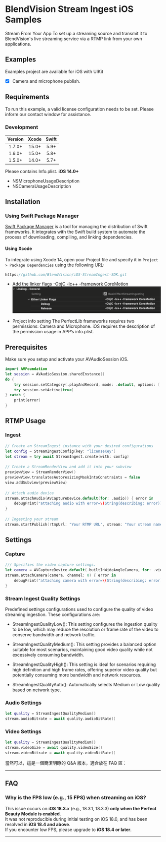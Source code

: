 # BlendVision Stream Ingest iOS Samples

Stream From Your App
To set up a streaming source and transmit it to BlendVision's live streaming service via a RTMP link from your own applications.

## Examples
Examples project are available for iOS with UIKit
- [x] Camera and microphone publish.

## Requirements
To run this example, a valid license configuration needs to be set. Please inform our contact window for assistance.

### Development
|Version|Xcode|Swift|
|:----:|:----:|:----:|
|1.7.0+|15.0+|5.9+|
|1.6.0+|15.0+|5.8+|
|1.5.0+|14.0+|5.7+|

Please contains Info.plist.
**iOS 14.0+**
* NSMicrophoneUsageDescription
* NSCameraUsageDescription

## Installation
### Using Swift Package Manager
[Swift Package Manager](https://www.swift.org/documentation/package-manager/) is a tool for managing the distribution of Swift frameworks. It integrates with the Swift build system to automate the process of downloading, compiling, and linking dependencies.

#### Using Xcode
To integrate using Xcode 14, open your Project file and specify it in `Project > Package Dependencies` using the following URL:
```swift
https://github.com/BlendVision/iOS-StreamIngest-SDK.git
```

- Add the linker flags -ObjC -lc++ -framework CoreMotion
![linker flags](Assets/linker_flags.png)

- Project info setting
The PerfectLib frameworks requires two permissions: Camera and Microphone. iOS requires the description of the permission usage in APP’s info.plist.

## Prerequisites
Make sure you setup and activate your AVAudioSession iOS.
```swift
import AVFoundation
let session = AVAudioSession.sharedInstance()
do {
    try session.setCategory(.playAndRecord, mode: .default, options: [.defaultToSpeaker, .allowBluetooth])
    try session.setActive(true)
} catch {
    print(error)
}
```

## RTMP Usage
### Ingest
```swift
// Create an StreamIngest instance with your desired configurations
let config = StreamIngestConfig(key: "licenseKey")
let stream = try await StreamIngest.create(with: config)

// Create a StreamRenderView and add it into your subview
previewView = StreamRenderView()
previewView.translatesAutoresizingMaskIntoConstraints = false
view.addSubview(previewView)

// Attach audio device
stream.attachAudio(AVCaptureDevice.default(for: .audio)) { error in
    debugPrint("attaching audio with error=\(String(describing: error))")
}

// Ingesting your stream
stream.startPublish(rtmpUrl: "Your RTMP URL", stream: "Your stream name")
```

## Settings
### Capture
```swift
/// Specifies the video capture settings.
let camera = AVCaptureDevice.default(.builtInWideAngleCamera, for: .video, position: currentPosition)
stream.attachCamera(camera, channel: 0) { error in
    debugPrint("attaching camera with error=\(String(describing: error))")
}
```
### Stream Ingest Quality Settings
Predefined settings configurations used to configure the quality of video streaming ingestion. 
These configurations are:

- StreamIngestQualityLow(): This setting configures the ingestion quality to be low, which may reduce the resolution or frame rate of the video to conserve bandwidth and network traffic.

- StreamIngestQualityMedium(): This setting provides a balanced option suitable for most scenarios, maintaining good video quality while not excessively consuming bandwidth.

- StreamIngestQualityHigh(): This setting is ideal for scenarios requiring high definition and high frame rates, offering superior video quality but potentially consuming more bandwidth and network resources.

- StreamIngestQualityAuto(): Automatically selects Medium or Low quality based on network type.


### Audio Settings
```swift
let quality = StreamIngestQualityMedium()
stream.audioBitrate = await quality.audioBitRate()
```
### Video Settings
```swift
let quality = StreamIngestQualityMedium()
stream.videoSize = await quality.videoSize()
stream.videoBitrate = await quality.videoBitRate()
```
當然可以，這是一個簡潔明瞭的 Q&A 版本，適合放在 FAQ 區：

---

## FAQ

### Why is the FPS low (e.g., 15 FPS) when streaming on iOS?

This issue occurs on **iOS 18.3.x** (e.g., 18.3.1, 18.3.3) **only when the Perfect Beauty Module is enabled**.  
It was not reproducible during initial testing on iOS 18.0, and has been resolved in **iOS 18.4 and above**.  
If you encounter low FPS, please upgrade to **iOS 18.4 or later**.

---
